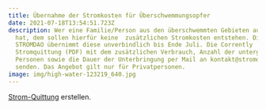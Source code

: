 ```yaml
---
title: Übernahme der Stromkosten für Überschwemmungsopfer
date: 2021-07-18T13:54:51.723Z
description: Wer eine Familie/Person aus den überschwemmten Gebieten aufgenommen
  hat, dem sollen hierfür keine  zusätzlichen Stromkosten entstehen. Die
  STROMDAO übernimmt diese unverbindlich bis Ende Juli. Die Corrently
  Stromquittung (PDF) mit dem zusätzlichen Verbrauch, Anzahl der untergebrachten
  Personen sowie die Dauer der Unterbringung per Mail an kontakt@stromdao.com
  senden. Das Angebot gilt nur für Privatpersonen.
image: img/high-water-123219_640.jpg
---
```

[Strom-Quittung](https://strom-quittung.de/) erstellen.